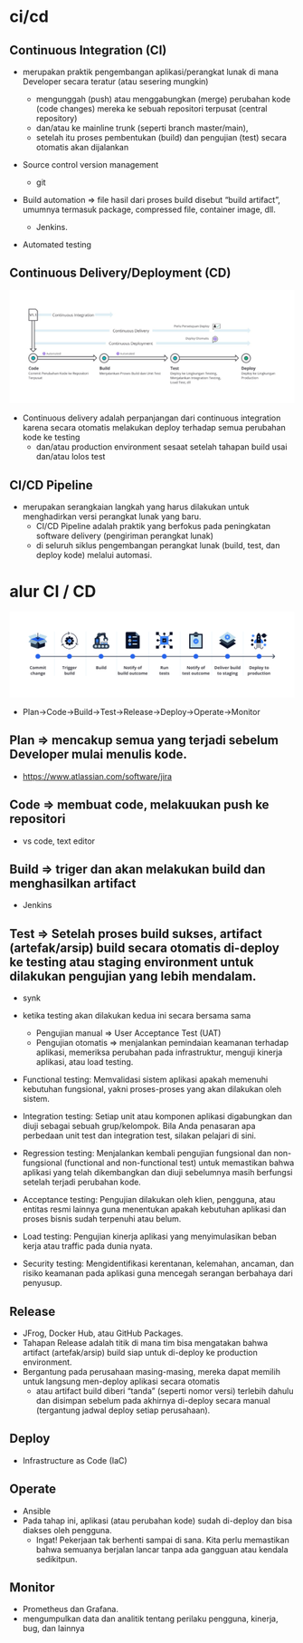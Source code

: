 # ci/cd
## Continuous Integration (CI)
- merupakan praktik pengembangan aplikasi/perangkat lunak di mana Developer secara teratur (atau sesering mungkin) 
  - mengunggah (push) atau menggabungkan (merge) perubahan kode (code changes) mereka ke sebuah repositori terpusat (central repository) 
  - dan/atau ke mainline trunk (seperti branch master/main), 
  - setelah itu proses pembentukan (build) dan pengujian (test) secara otomatis akan dijalankan

- Source control version management
  - git
- Build automation => file hasil dari proses build disebut “build artifact”, umumnya termasuk package, compressed file, container image, dll.
  - Jenkins.
- Automated testing

## Continuous Delivery/Deployment (CD)
![alt text](docs/images/image-1.png)
- Continuous delivery adalah perpanjangan dari continuous integration karena secara otomatis melakukan deploy terhadap semua perubahan kode ke testing 
  - dan/atau production environment sesaat setelah tahapan build usai dan/atau lolos test

## CI/CD Pipeline
- merupakan serangkaian langkah yang harus dilakukan untuk menghadirkan versi perangkat lunak yang baru. 
  - CI/CD Pipeline adalah praktik yang berfokus pada peningkatan software delivery (pengiriman perangkat lunak) 
  - di seluruh siklus pengembangan perangkat lunak (build, test, dan deploy kode) melalui automasi.

# alur CI / CD
![alt text](docs/images/image.png)
- Plan→Code→Build→Test→Release→Deploy→Operate→Monitor

## Plan => mencakup semua yang terjadi sebelum Developer mulai menulis kode.
- https://www.atlassian.com/software/jira

## Code => membuat code, melakuukan push ke repositori
- vs code, text editor

## Build => triger dan akan melakukan build dan menghasilkan artifact
- Jenkins

## Test => Setelah proses build sukses, artifact (artefak/arsip) build secara otomatis di-deploy ke testing atau staging environment untuk dilakukan pengujian yang lebih mendalam.
- synk
- ketika testing akan dilakukan kedua ini secara bersama sama
  - Pengujian manual => User Acceptance Test (UAT)
  - Pengujian otomatis => menjalankan pemindaian keamanan terhadap aplikasi, memeriksa perubahan pada infrastruktur, menguji kinerja aplikasi, atau load testing.

- Functional testing: Memvalidasi sistem aplikasi apakah memenuhi kebutuhan fungsional, yakni proses-proses yang akan dilakukan oleh sistem.
- Integration testing: Setiap unit atau komponen aplikasi digabungkan dan diuji sebagai sebuah grup/kelompok. Bila Anda penasaran apa perbedaan unit test dan integration test, silakan pelajari di sini.
- Regression testing: Menjalankan kembali pengujian fungsional dan non-fungsional (functional and non-functional test) untuk memastikan bahwa aplikasi yang telah dikembangkan dan diuji sebelumnya masih berfungsi setelah terjadi perubahan kode.
- Acceptance testing: Pengujian dilakukan oleh klien, pengguna, atau entitas resmi lainnya guna menentukan apakah kebutuhan aplikasi dan proses bisnis sudah terpenuhi atau belum.
- Load testing: Pengujian kinerja aplikasi yang menyimulasikan beban kerja atau traffic pada dunia nyata.
- Security testing: Mengidentifikasi kerentanan, kelemahan, ancaman, dan risiko keamanan pada aplikasi guna mencegah serangan berbahaya dari penyusup.

## Release
- JFrog, Docker Hub, atau GitHub Packages.
- Tahapan Release adalah titik di mana tim bisa mengatakan bahwa artifact (artefak/arsip) build siap untuk di-deploy ke production environment.
- Bergantung pada perusahaan masing-masing, mereka dapat memilih untuk langsung men-deploy aplikasi secara otomatis 
  - atau artifact build diberi “tanda” (seperti nomor versi) terlebih dahulu dan disimpan sebelum pada akhirnya di-deploy secara manual (tergantung jadwal deploy setiap perusahaan).

## Deploy
- Infrastructure as Code (IaC)

## Operate
- Ansible
- Pada tahap ini, aplikasi (atau perubahan kode) sudah di-deploy dan bisa diakses oleh pengguna. 
  - Ingat! Pekerjaan tak berhenti sampai di sana. Kita perlu memastikan bahwa semuanya berjalan lancar tanpa ada gangguan atau kendala sedikitpun. 

## Monitor
- Prometheus dan Grafana.
- mengumpulkan data dan analitik tentang perilaku pengguna, kinerja, bug, dan lainnya